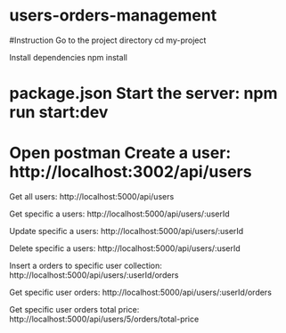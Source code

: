 # users-orders-management

#Instruction
Go to the project directory cd my-project

Install dependencies npm install

# package.json Start the server: npm run start:dev

# Open postman Create a user: http://localhost:3002/api/users

Get all users: http://localhost:5000/api/users

Get specific a users: http://localhost:5000/api/users/:userId

Update specific a users: http://localhost:5000/api/users/:userId

Delete specific a users: http://localhost:5000/api/users/:userId

Insert a orders to specific user collection: http://localhost:5000/api/users/:userId/orders

Get specific user orders: http://localhost:5000/api/users/:userId/orders

Get specific user orders total price: http://localhost:5000/api/users/5/orders/total-price
